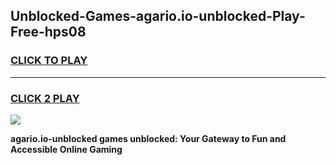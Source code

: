 
## Unblocked-Games-agario.io-unblocked-Play-Free-hps08
<h3>
<a href="https://premium76.site?title=agario.io-unblocked&ref=20M">CLICK TO PLAY</a></h3>
<hr>

<h3>
<a href="https://premium76.site?title=agario.io-unblocked&ref=20M">CLICK 2 PLAY</a>
  
</h3>

<a href="https://premium76.site?title=agario.io-unblocked&ref=19M"><img src="https://clearcache.store/games.png"></a>


**agario.io-unblocked games unblocked: Your Gateway to Fun and Accessible Online Gaming**
